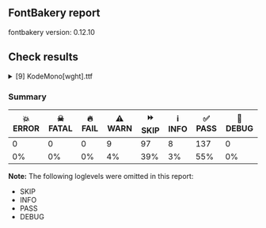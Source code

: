 ## FontBakery report

fontbakery version: 0.12.10





## Check results



<details><summary>[9] KodeMono[wght].ttf</summary>
<div>
<details>
    <summary>⚠️ <b>WARN</b> Checking correctness of monospaced metadata. <a href="https://fontbakery.readthedocs.io/en/stable/fontbakery/checks/opentype.name.html#"></a></summary>
    <div>







* ⚠️ **WARN** <p>The OpenType spec recommends at <a href="https://learn.microsoft.com/en-us/typography/opentype/spec/recom#hhea-table">https://learn.microsoft.com/en-us/typography/opentype/spec/recom#hhea-table</a> that hhea.numberOfHMetrics be set to 3 but this font has 467 instead.
Please read <a href="https://github.com/fonttools/fonttools/issues/3014">https://github.com/fonttools/fonttools/issues/3014</a> to decide whether this makes sense for your font.</p>
 [code: bad-numberOfHMetrics]



</div>
</details>

<details>
    <summary>⚠️ <b>WARN</b> Check font contains no unreachable glyphs <a href="https://fontbakery.readthedocs.io/en/stable/fontbakery/checks/universal.glyphset.html#"></a></summary>
    <div>







* ⚠️ **WARN** <p>The following glyphs could not be reached by codepoint or substitution rules:</p>
<pre><code>- at.001

- nobreakspace
</code></pre>
 [code: unreachable-glyphs]



</div>
</details>

<details>
    <summary>⚠️ <b>WARN</b> Validate size, and resolution of article images, and ensure article page has minimum length and includes visual assets. <a href="https://fontbakery.readthedocs.io/en/stable/fontbakery/checks/googlefonts.article.html#"></a></summary>
    <div>







* ⚠️ **WARN** <p>Family metadata at fonts/variable does not have an article.</p>
 [code: lacks-article]



</div>
</details>

<details>
    <summary>⚠️ <b>WARN</b> Check for codepoints not covered by METADATA subsets. <a href="https://fontbakery.readthedocs.io/en/stable/fontbakery/checks/googlefonts.subsets.html#"></a></summary>
    <div>







* ⚠️ **WARN** <p>The following codepoints supported by the font are not covered by
any subsets defined in the font's metadata file, and will never
be served. You can solve this by either manually adding additional
subset declarations to METADATA.pb, or by editing the glyphset
definitions.</p>
<ul>
<li>U+02D8 BREVE: try adding one of: canadian-aboriginal, yi</li>
<li>U+02D9 DOT ABOVE: try adding one of: canadian-aboriginal, yi</li>
<li>U+02DB OGONEK: try adding one of: canadian-aboriginal, yi</li>
<li>U+0302 COMBINING CIRCUMFLEX ACCENT: try adding one of: coptic, math, cherokee, tifinagh</li>
<li>U+0305 COMBINING OVERLINE: try adding one of: glagolitic, gothic, elbasan, coptic, math</li>
<li>U+0306 COMBINING BREVE: try adding one of: old-permic, tifinagh</li>
<li>U+0307 COMBINING DOT ABOVE: try adding one of: tifinagh, duployan, canadian-aboriginal, old-permic, todhri, malayalam, syriac, coptic, tai-le, hebrew, math</li>
<li>U+030A COMBINING RING ABOVE: try adding one of: duployan, syriac</li>
<li>U+030B COMBINING DOUBLE ACUTE ACCENT: try adding one of: osage, cherokee</li>
<li>U+030C COMBINING CARON: try adding one of: cherokee, tai-le</li>
<li>U+030D COMBINING VERTICAL LINE ABOVE: try adding sunuwar</li>
<li>U+030E COMBINING DOUBLE VERTICAL LINE ABOVE: try adding ethiopic</li>
<li>U+0310 COMBINING CANDRABINDU: try adding one of: math, sunuwar</li>
<li>U+0312 COMBINING TURNED COMMA ABOVE: try adding math</li>
<li>U+0313 COMBINING COMMA ABOVE: try adding one of: todhri, old-permic</li>
<li>U+0314 COMBINING REVERSED COMMA ABOVE: not included in any glyphset definition</li>
<li>U+0316 COMBINING GRAVE ACCENT BELOW: not included in any glyphset definition</li>
<li>U+0317 COMBINING ACUTE ACCENT BELOW: not included in any glyphset definition</li>
<li>U+0324 COMBINING DIAERESIS BELOW: try adding one of: duployan, syriac, cherokee</li>
<li>U+0325 COMBINING RING BELOW: try adding syriac</li>
<li>U+0326 COMBINING COMMA BELOW: try adding math</li>
<li>U+0327 COMBINING CEDILLA: try adding math</li>
<li>U+0328 COMBINING OGONEK: not included in any glyphset definition</li>
<li>U+032D COMBINING CIRCUMFLEX ACCENT BELOW: try adding one of: syriac, sunuwar</li>
<li>U+032E COMBINING BREVE BELOW: try adding syriac</li>
<li>U+0331 COMBINING MACRON BELOW: try adding one of: cherokee, sunuwar, tifinagh, gothic, thai, syriac, caucasian-albanian</li>
<li>U+0335 COMBINING SHORT STROKE OVERLAY: not included in any glyphset definition</li>
<li>U+0336 COMBINING LONG STROKE OVERLAY: not included in any glyphset definition</li>
<li>U+0337 COMBINING SHORT SOLIDUS OVERLAY: not included in any glyphset definition</li>
<li>U+0338 COMBINING LONG SOLIDUS OVERLAY: try adding math</li>
<li>U+0394 GREEK CAPITAL LETTER DELTA: try adding one of: math, elbasan, greek</li>
<li>U+03BC GREEK SMALL LETTER MU: try adding one of: math, greek</li>
<li>U+03C0 GREEK SMALL LETTER PI: try adding one of: math, greek, yi</li>
<li>U+2017 DOUBLE LOW LINE: try adding math</li>
<li>U+2021 DOUBLE DAGGER: try adding adlam</li>
<li>U+2030 PER MILLE SIGN: try adding adlam</li>
<li>U+203E OVERLINE: not included in any glyphset definition</li>
<li>U+2070 SUPERSCRIPT ZERO: try adding math</li>
<li>U+2074 SUPERSCRIPT FOUR: try adding math</li>
<li>U+2075 SUPERSCRIPT FIVE: try adding math</li>
<li>U+2076 SUPERSCRIPT SIX: try adding math</li>
<li>U+2077 SUPERSCRIPT SEVEN: try adding math</li>
<li>U+2078 SUPERSCRIPT EIGHT: try adding math</li>
<li>U+2079 SUPERSCRIPT NINE: try adding math</li>
<li>U+2080 SUBSCRIPT ZERO: try adding math</li>
<li>U+2081 SUBSCRIPT ONE: try adding math</li>
<li>U+2082 SUBSCRIPT TWO: try adding math</li>
<li>U+2083 SUBSCRIPT THREE: try adding math</li>
<li>U+2084 SUBSCRIPT FOUR: try adding math</li>
<li>U+2085 SUBSCRIPT FIVE: try adding math</li>
<li>U+2086 SUBSCRIPT SIX: try adding math</li>
<li>U+2087 SUBSCRIPT SEVEN: try adding math</li>
<li>U+2088 SUBSCRIPT EIGHT: try adding math</li>
<li>U+2089 SUBSCRIPT NINE: try adding math</li>
<li>U+2153 VULGAR FRACTION ONE THIRD: try adding symbols</li>
<li>U+2154 VULGAR FRACTION TWO THIRDS: try adding symbols</li>
<li>U+215B VULGAR FRACTION ONE EIGHTH: try adding symbols</li>
<li>U+215C VULGAR FRACTION THREE EIGHTHS: try adding symbols</li>
<li>U+215D VULGAR FRACTION FIVE EIGHTHS: try adding symbols</li>
<li>U+215E VULGAR FRACTION SEVEN EIGHTHS: try adding symbols</li>
<li>U+215F FRACTION NUMERATOR ONE: try adding symbols</li>
<li>U+2190 LEFTWARDS ARROW: try adding one of: math, symbols</li>
<li>U+2192 RIGHTWARDS ARROW: try adding one of: math, symbols</li>
<li>U+2194 LEFT RIGHT ARROW: try adding one of: math, symbols</li>
<li>U+2195 UP DOWN ARROW: try adding one of: math, symbols</li>
<li>U+2196 NORTH WEST ARROW: try adding one of: math, symbols</li>
<li>U+2197 NORTH EAST ARROW: try adding one of: math, symbols</li>
<li>U+2198 SOUTH EAST ARROW: try adding one of: math, symbols</li>
<li>U+2199 SOUTH WEST ARROW: try adding one of: math, symbols</li>
<li>U+2200 FOR ALL: try adding math</li>
<li>U+2202 PARTIAL DIFFERENTIAL: try adding math</li>
<li>U+220F N-ARY PRODUCT: try adding math</li>
<li>U+2211 N-ARY SUMMATION: try adding math</li>
<li>U+221A SQUARE ROOT: try adding math</li>
<li>U+221E INFINITY: try adding math</li>
<li>U+222B INTEGRAL: try adding math</li>
<li>U+2248 ALMOST EQUAL TO: try adding math</li>
<li>U+2260 NOT EQUAL TO: try adding math</li>
<li>U+2264 LESS-THAN OR EQUAL TO: try adding math</li>
<li>U+2265 GREATER-THAN OR EQUAL TO: try adding math</li>
<li>U+24C0 CIRCLED LATIN CAPITAL LETTER K: try adding symbols</li>
<li>U+2500 BOX DRAWINGS LIGHT HORIZONTAL: try adding symbols2</li>
<li>U+2502 BOX DRAWINGS LIGHT VERTICAL: try adding symbols2</li>
<li>U+250C BOX DRAWINGS LIGHT DOWN AND RIGHT: try adding symbols2</li>
<li>U+2510 BOX DRAWINGS LIGHT DOWN AND LEFT: try adding symbols2</li>
<li>U+2514 BOX DRAWINGS LIGHT UP AND RIGHT: try adding symbols2</li>
<li>U+2518 BOX DRAWINGS LIGHT UP AND LEFT: try adding symbols2</li>
<li>U+251C BOX DRAWINGS LIGHT VERTICAL AND RIGHT: try adding symbols2</li>
<li>U+2524 BOX DRAWINGS LIGHT VERTICAL AND LEFT: try adding symbols2</li>
<li>U+252C BOX DRAWINGS LIGHT DOWN AND HORIZONTAL: try adding symbols2</li>
<li>U+2534 BOX DRAWINGS LIGHT UP AND HORIZONTAL: try adding symbols2</li>
<li>U+253C BOX DRAWINGS LIGHT VERTICAL AND HORIZONTAL: try adding symbols2</li>
<li>U+25CA LOZENGE: try adding one of: math, symbols</li>
<li>U+25CC DOTTED CIRCLE: try adding one of: old-permic, brahmi, new-tai-lue, grantha, mende-kikakui, buginese, music, kannada, hebrew, javanese, hanunoo, gurmukhi, tamil, soyombo, newa, chakma, mandaic, kharoshthi, tifinagh, tai-tham, mongolian, balinese, warang-citi, tibetan, masaram-gondi, hanifi-rohingya, bhaiksuki, lao, mahajani, osage, modi, caucasian-albanian, math, phags-pa, nko, symbols, tai-viet, marchen, wancho, rejang, sogdian, elbasan, lepcha, tagalog, thai, syriac, psalter-pahlavi, sharada, kayah-li, duployan, bassa-vah, oriya, dogra, devanagari, syloti-nagri, kaithi, coptic, tai-le, miao, batak, armenian, siddham, telugu, zanabazar-square, canadian-aboriginal, meetei-mayek, thaana, saurashtra, sundanese, limbu, cham, gunjala-gondi, sinhala, khudawadi, manichaean, yi, khojki, tagbanwa, bengali, adlam, ahom, myanmar, takri, gujarati, malayalam, pahawh-hmong, buhid, tirhuta, khmer</li>
<li>U+EE00 : not included in any glyphset definition</li>
<li>U+EE01 : not included in any glyphset definition</li>
<li>U+EE02 : not included in any glyphset definition</li>
<li>U+EE03 : not included in any glyphset definition</li>
<li>U+EE04 : not included in any glyphset definition</li>
<li>U+EE05 : not included in any glyphset definition</li>
<li>U+FFFFF : not included in any glyphset definition</li>
</ul>
<p>Or you can add the above codepoints to one of the subsets supported by the font: <code>latin</code>, <code>latin-ext</code></p>
 [code: unreachable-subsetting]



</div>
</details>

<details>
    <summary>⚠️ <b>WARN</b> Are there any misaligned on-curve points? <a href="https://fontbakery.readthedocs.io/en/stable/fontbakery/checks/outline.html#"></a></summary>
    <div>







* ⚠️ **WARN** <p>The following glyphs have on-curve points which have potentially incorrect y coordinates:</p>
<pre><code>* Aogonek (U+0104): X=520.0,Y=1.0 (should be at baseline 0?)

* seveneighths (U+215E): X=300.0,Y=701.0 (should be at cap-height 700?)

* hyphen_greater.liga: X=52.0,Y=-2.0 (should be at baseline 0?)

* ampersand_ampersand.liga: X=-309.0,Y=701.0 (should be at cap-height 700?)

* ampersand_ampersand.liga: X=301.0,Y=701.0 (should be at cap-height 700?)

* ampersand_ampersand.liga: X=82.0,Y=701.0 (should be at cap-height 700?)

* ampersand_ampersand.liga: X=-89.0,Y=701.0 (should be at cap-height 700?)

* equal_greater.liga: X=82.0,Y=-1.0 (should be at baseline 0?)

* equal_greater_equal.liga: X=-369.0,Y=-1.0 (should be at baseline 0?)

* equal_less_equal.liga: X=-231.0,Y=-1.0 (should be at baseline 0?)

* less_hyphen.liga: X=-52.0,Y=-2.0 (should be at baseline 0?)

* less_equal.liga: X=-82.0,Y=-1.0 (should be at baseline 0?)

* uni25CC (U+25CC): X=532.0,Y=701.0 (should be at cap-height 700?)

* uni25CC (U+25CC): X=68.0,Y=1.0 (should be at baseline 0?)
</code></pre>
 [code: found-misalignments]



</div>
</details>

<details>
    <summary>⚠️ <b>WARN</b> Check the direction of the outermost contour in each glyph <a href="https://fontbakery.readthedocs.io/en/stable/fontbakery/checks/outline.html#"></a></summary>
    <div>







* ⚠️ **WARN** <p>The following glyphs have a counter-clockwise outer contour:</p>
<pre><code>* .notdef has a counter-clockwise outer contour

* .notdef has a counter-clockwise outer contour

* .notdef has a counter-clockwise outer contour

* .notdef has a counter-clockwise outer contour

* .notdef has a counter-clockwise outer contour

* .notdef has a counter-clockwise outer contour

* .notdef has a counter-clockwise outer contour

* .notdef has a counter-clockwise outer contour

* A (U+0041) has a counter-clockwise outer contour

* AE (U+00C6) has a counter-clockwise outer contour

* Aacute (U+00C1) has a counter-clockwise outer contour

* Aacute (U+00C1) has a counter-clockwise outer contour

* Abreve (U+0102) has a counter-clockwise outer contour

* Acircumflex (U+00C2) has a counter-clockwise outer contour

* Acircumflex (U+00C2) has a counter-clockwise outer contour

* Adieresis (U+00C4) has a counter-clockwise outer contour

* Agrave (U+00C0) has a counter-clockwise outer contour

* Agrave (U+00C0) has a counter-clockwise outer contour

* Amacron (U+0100) has a counter-clockwise outer contour

* Aogonek (U+0104) has a counter-clockwise outer contour

* Aogonek (U+0104) has a counter-clockwise outer contour

* Aring (U+00C5) has a counter-clockwise outer contour

* Aring (U+00C5) has a counter-clockwise outer contour

* Atilde (U+00C3) has a counter-clockwise outer contour

* Atilde (U+00C3) has a counter-clockwise outer contour

* B (U+0042) has a counter-clockwise outer contour

* Cacute (U+0106) has a counter-clockwise outer contour

* Ccaron (U+010C) has a counter-clockwise outer contour

* Dcaron (U+010E) has a counter-clockwise outer contour

* E (U+0045) has a counter-clockwise outer contour

* Eacute (U+00C9) has a counter-clockwise outer contour

* Eacute (U+00C9) has a counter-clockwise outer contour

* Ecaron (U+011A) has a counter-clockwise outer contour

* Ecaron (U+011A) has a counter-clockwise outer contour

* Ecircumflex (U+00CA) has a counter-clockwise outer contour

* Ecircumflex (U+00CA) has a counter-clockwise outer contour

* Edieresis (U+00CB) has a counter-clockwise outer contour

* Edotaccent (U+0116) has a counter-clockwise outer contour

* Egrave (U+00C8) has a counter-clockwise outer contour

* Egrave (U+00C8) has a counter-clockwise outer contour

* Emacron (U+0112) has a counter-clockwise outer contour

* Eogonek (U+0118) has a counter-clockwise outer contour

* Eogonek (U+0118) has a counter-clockwise outer contour

* Euro (U+20AC) has a counter-clockwise outer contour

* F (U+0046) has a counter-clockwise outer contour

* G (U+0047) has a counter-clockwise outer contour

* Gbreve (U+011E) has a counter-clockwise outer contour

* Gdotaccent (U+0120) has a counter-clockwise outer contour

* I (U+0049) has a counter-clockwise outer contour

* IJ (U+0132) has a counter-clockwise outer contour

* Iacute (U+00CD) has a counter-clockwise outer contour

* Iacute (U+00CD) has a counter-clockwise outer contour

* Icircumflex (U+00CE) has a counter-clockwise outer contour

* Icircumflex (U+00CE) has a counter-clockwise outer contour

* Idieresis (U+00CF) has a counter-clockwise outer contour

* Idotaccent (U+0130) has a counter-clockwise outer contour

* Igrave (U+00CC) has a counter-clockwise outer contour

* Igrave (U+00CC) has a counter-clockwise outer contour

* Imacron (U+012A) has a counter-clockwise outer contour

* Iogonek (U+012E) has a counter-clockwise outer contour

* Iogonek (U+012E) has a counter-clockwise outer contour

* J (U+004A) has a counter-clockwise outer contour

* K (U+004B) has a counter-clockwise outer contour

* L (U+004C) has a counter-clockwise outer contour

* Lacute (U+0139) has a counter-clockwise outer contour

* Lacute (U+0139) has a counter-clockwise outer contour

* Lcaron (U+013D) has a counter-clockwise outer contour

* Lslash (U+0141) has a counter-clockwise outer contour

* Lslash (U+0141) has a counter-clockwise outer contour

* M (U+004D) has a counter-clockwise outer contour

* N (U+004E) has a counter-clockwise outer contour

* Nacute (U+0143) has a counter-clockwise outer contour

* Nacute (U+0143) has a counter-clockwise outer contour

* Ncaron (U+0147) has a counter-clockwise outer contour

* Ncaron (U+0147) has a counter-clockwise outer contour

* Ntilde (U+00D1) has a counter-clockwise outer contour

* Ntilde (U+00D1) has a counter-clockwise outer contour

* OE (U+0152) has a counter-clockwise outer contour

* Oacute (U+00D3) has a counter-clockwise outer contour

* Ocircumflex (U+00D4) has a counter-clockwise outer contour

* Ograve (U+00D2) has a counter-clockwise outer contour

* Ohungarumlaut (U+0150) has a counter-clockwise outer contour

* Ohungarumlaut (U+0150) has a counter-clockwise outer contour

* Otilde (U+00D5) has a counter-clockwise outer contour

* P (U+0050) has a counter-clockwise outer contour

* Q (U+0051) has a counter-clockwise outer contour

* R (U+0052) has a counter-clockwise outer contour

* Racute (U+0154) has a counter-clockwise outer contour

* Racute (U+0154) has a counter-clockwise outer contour

* Rcaron (U+0158) has a counter-clockwise outer contour

* Rcaron (U+0158) has a counter-clockwise outer contour

* Sacute (U+015A) has a counter-clockwise outer contour

* Scaron (U+0160) has a counter-clockwise outer contour

* Tcaron (U+0164) has a counter-clockwise outer contour

* Thorn (U+00DE) has a counter-clockwise outer contour

* U (U+0055) has a counter-clockwise outer contour

* Uacute (U+00DA) has a counter-clockwise outer contour

* Uacute (U+00DA) has a counter-clockwise outer contour

* Ucircumflex (U+00DB) has a counter-clockwise outer contour

* Ucircumflex (U+00DB) has a counter-clockwise outer contour

* Udieresis (U+00DC) has a counter-clockwise outer contour

* Ugrave (U+00D9) has a counter-clockwise outer contour

* Ugrave (U+00D9) has a counter-clockwise outer contour

* Uhungarumlaut (U+0170) has a counter-clockwise outer contour

* Uhungarumlaut (U+0170) has a counter-clockwise outer contour

* Uhungarumlaut (U+0170) has a counter-clockwise outer contour

* Umacron (U+016A) has a counter-clockwise outer contour

* Uogonek (U+0172) has a counter-clockwise outer contour

* Uogonek (U+0172) has a counter-clockwise outer contour

* Uring (U+016E) has a counter-clockwise outer contour

* Uring (U+016E) has a counter-clockwise outer contour

* V (U+0056) has a counter-clockwise outer contour

* W (U+0057) has a counter-clockwise outer contour

* Wacute (U+1E82) has a counter-clockwise outer contour

* Wacute (U+1E82) has a counter-clockwise outer contour

* Wcircumflex (U+0174) has a counter-clockwise outer contour

* Wcircumflex (U+0174) has a counter-clockwise outer contour

* Wdieresis (U+1E84) has a counter-clockwise outer contour

* Wgrave (U+1E80) has a counter-clockwise outer contour

* Wgrave (U+1E80) has a counter-clockwise outer contour

* X (U+0058) has a counter-clockwise outer contour

* Yacute (U+00DD) has a counter-clockwise outer contour

* Ycircumflex (U+0176) has a counter-clockwise outer contour

* Ygrave (U+1EF2) has a counter-clockwise outer contour

* Z (U+005A) has a counter-clockwise outer contour

* Zacute (U+0179) has a counter-clockwise outer contour

* Zacute (U+0179) has a counter-clockwise outer contour

* Zcaron (U+017D) has a counter-clockwise outer contour

* Zcaron (U+017D) has a counter-clockwise outer contour

* Zdotaccent (U+017B) has a counter-clockwise outer contour

* a (U+0061) has a counter-clockwise outer contour

* aacute (U+00E1) has a counter-clockwise outer contour

* aacute (U+00E1) has a counter-clockwise outer contour

* abreve (U+0103) has a counter-clockwise outer contour

* acircumflex (U+00E2) has a counter-clockwise outer contour

* acircumflex (U+00E2) has a counter-clockwise outer contour

* acute (U+00B4) has a counter-clockwise outer contour

* acutecomb (U+0301) has a counter-clockwise outer contour

* adieresis (U+00E4) has a counter-clockwise outer contour

* ae (U+00E6) has a counter-clockwise outer contour

* agrave (U+00E0) has a counter-clockwise outer contour

* agrave (U+00E0) has a counter-clockwise outer contour

* amacron (U+0101) has a counter-clockwise outer contour

* ampersand (U+0026) has a counter-clockwise outer contour

* ampersand_ampersand.liga has a counter-clockwise outer contour

* aogonek (U+0105) has a counter-clockwise outer contour

* aogonek (U+0105) has a counter-clockwise outer contour

* aring (U+00E5) has a counter-clockwise outer contour

* aring (U+00E5) has a counter-clockwise outer contour

* asciicircum (U+005E) has a counter-clockwise outer contour

* asciitilde (U+007E) has a counter-clockwise outer contour

* asterisk (U+002A) has a counter-clockwise outer contour

* asterisk_asterisk.liga has a counter-clockwise outer contour

* asterisk_asterisk.liga has a counter-clockwise outer contour

* asterisk_slash.liga has a counter-clockwise outer contour

* at (U+0040) has a counter-clockwise outer contour

* at.001 has a counter-clockwise outer contour

* atilde (U+00E3) has a counter-clockwise outer contour

* atilde (U+00E3) has a counter-clockwise outer contour

* b (U+0062) has a counter-clockwise outer contour

* braceleft (U+007B) has a counter-clockwise outer contour

* braceright (U+007D) has a counter-clockwise outer contour

* bracketleft (U+005B) has a counter-clockwise outer contour

* bracketright (U+005D) has a counter-clockwise outer contour

* brokenbar (U+00A6) has a counter-clockwise outer contour

* brokenbar (U+00A6) has a counter-clockwise outer contour

* bullet (U+2022) has a counter-clockwise outer contour

* cacute (U+0107) has a counter-clockwise outer contour

* caron (U+02C7) has a counter-clockwise outer contour

* ccaron (U+010D) has a counter-clockwise outer contour

* cent (U+00A2) has a counter-clockwise outer contour

* circumflex (U+02C6) has a counter-clockwise outer contour

* comma (U+002C) has a counter-clockwise outer contour

* copyright (U+00A9) has a counter-clockwise outer contour

* currency (U+00A4) has a counter-clockwise outer contour

* degree (U+00B0) has a counter-clockwise outer contour

* divide (U+00F7) has a counter-clockwise outer contour

* divide (U+00F7) has a counter-clockwise outer contour

* divide (U+00F7) has a counter-clockwise outer contour

* dollar (U+0024) has a counter-clockwise outer contour

* dollar_greater.liga has a counter-clockwise outer contour

* dotlessi (U+0131) has a counter-clockwise outer contour

* e (U+0065) has a counter-clockwise outer contour

* eacute (U+00E9) has a counter-clockwise outer contour

* eacute (U+00E9) has a counter-clockwise outer contour

* ecaron (U+011B) has a counter-clockwise outer contour

* ecaron (U+011B) has a counter-clockwise outer contour

* ecircumflex (U+00EA) has a counter-clockwise outer contour

* ecircumflex (U+00EA) has a counter-clockwise outer contour

* edieresis (U+00EB) has a counter-clockwise outer contour

* edotaccent (U+0117) has a counter-clockwise outer contour

* egrave (U+00E8) has a counter-clockwise outer contour

* egrave (U+00E8) has a counter-clockwise outer contour

* eight (U+0038) has a counter-clockwise outer contour

* eight.dnom has a counter-clockwise outer contour

* eight.numr has a counter-clockwise outer contour

* emacron (U+0113) has a counter-clockwise outer contour

* eogonek (U+0119) has a counter-clockwise outer contour

* eogonek (U+0119) has a counter-clockwise outer contour

* eth (U+00F0) has a counter-clockwise outer contour

* exclam (U+0021) has a counter-clockwise outer contour

* exclam (U+0021) has a counter-clockwise outer contour

* exclamdown (U+00A1) has a counter-clockwise outer contour

* exclamdown (U+00A1) has a counter-clockwise outer contour

* f (U+0066) has a counter-clockwise outer contour

* five (U+0035) has a counter-clockwise outer contour

* five.dnom has a counter-clockwise outer contour

* five.numr has a counter-clockwise outer contour

* fiveeighths (U+215D) has a counter-clockwise outer contour

* fiveeighths (U+215D) has a counter-clockwise outer contour

* fiveeighths (U+215D) has a counter-clockwise outer contour

* four (U+0034) has a counter-clockwise outer contour

* four.dnom has a counter-clockwise outer contour

* four.numr has a counter-clockwise outer contour

* fraction (U+2044) has a counter-clockwise outer contour

* g (U+0067) has a counter-clockwise outer contour

* gbreve (U+011F) has a counter-clockwise outer contour

* gdotaccent (U+0121) has a counter-clockwise outer contour

* germandbls (U+00DF) has a counter-clockwise outer contour

* grave (U+0060) has a counter-clockwise outer contour

* gravecomb (U+0300) has a counter-clockwise outer contour

* greaterequal (U+2265) has a counter-clockwise outer contour

* greaterequal (U+2265) has a counter-clockwise outer contour

* guillemotleft (U+00AB) has a counter-clockwise outer contour

* guillemotleft (U+00AB) has a counter-clockwise outer contour

* guillemotright (U+00BB) has a counter-clockwise outer contour

* guillemotright (U+00BB) has a counter-clockwise outer contour

* guilsinglleft (U+2039) has a counter-clockwise outer contour

* guilsinglright (U+203A) has a counter-clockwise outer contour

* hungarumlaut (U+02DD) has a counter-clockwise outer contour

* hungarumlaut (U+02DD) has a counter-clockwise outer contour

* i (U+0069) has a counter-clockwise outer contour

* i.loclTRK has a counter-clockwise outer contour

* iacute (U+00ED) has a counter-clockwise outer contour

* iacute (U+00ED) has a counter-clockwise outer contour

* icircumflex (U+00EE) has a counter-clockwise outer contour

* icircumflex (U+00EE) has a counter-clockwise outer contour

* idieresis (U+00EF) has a counter-clockwise outer contour

* idotlessogonek has a counter-clockwise outer contour

* idotlessogonek has a counter-clockwise outer contour

* igrave (U+00EC) has a counter-clockwise outer contour

* igrave (U+00EC) has a counter-clockwise outer contour

* ij (U+0133) has a counter-clockwise outer contour

* ij (U+0133) has a counter-clockwise outer contour

* ij (U+0133) has a counter-clockwise outer contour

* imacron (U+012B) has a counter-clockwise outer contour

* infinity (U+221E) has a counter-clockwise outer contour

* iogonek (U+012F) has a counter-clockwise outer contour

* iogonek (U+012F) has a counter-clockwise outer contour

* k (U+006B) has a counter-clockwise outer contour

* l (U+006C) has a counter-clockwise outer contour

* lacute (U+013A) has a counter-clockwise outer contour

* lacute (U+013A) has a counter-clockwise outer contour

* lcaron (U+013E) has a counter-clockwise outer contour

* less_asterisk_greater.liga has a counter-clockwise outer contour

* less_dollar.liga has a counter-clockwise outer contour

* less_dollar_greater.liga has a counter-clockwise outer contour

* lessequal (U+2264) has a counter-clockwise outer contour

* lessequal (U+2264) has a counter-clockwise outer contour

* logicalnot (U+00AC) has a counter-clockwise outer contour

* lozenge (U+25CA) has a counter-clockwise outer contour

* lslash (U+0142) has a counter-clockwise outer contour

* lslash (U+0142) has a counter-clockwise outer contour

* m (U+006D) has a counter-clockwise outer contour

* minus (U+2212) has a counter-clockwise outer contour

* multiply (U+00D7) has a counter-clockwise outer contour

* n (U+006E) has a counter-clockwise outer contour

* nacute (U+0144) has a counter-clockwise outer contour

* nacute (U+0144) has a counter-clockwise outer contour

* ncaron (U+0148) has a counter-clockwise outer contour

* ncaron (U+0148) has a counter-clockwise outer contour

* nine (U+0039) has a counter-clockwise outer contour

* nine.dnom has a counter-clockwise outer contour

* nine.numr has a counter-clockwise outer contour

* ntilde (U+00F1) has a counter-clockwise outer contour

* ntilde (U+00F1) has a counter-clockwise outer contour

* numbersign (U+0023) has a counter-clockwise outer contour

* o (U+006F) has a counter-clockwise outer contour

* oacute (U+00F3) has a counter-clockwise outer contour

* oacute (U+00F3) has a counter-clockwise outer contour

* ocircumflex (U+00F4) has a counter-clockwise outer contour

* ocircumflex (U+00F4) has a counter-clockwise outer contour

* odieresis (U+00F6) has a counter-clockwise outer contour

* oe (U+0153) has a counter-clockwise outer contour

* ogonek (U+02DB) has a counter-clockwise outer contour

* ograve (U+00F2) has a counter-clockwise outer contour

* ograve (U+00F2) has a counter-clockwise outer contour

* ohungarumlaut (U+0151) has a counter-clockwise outer contour

* ohungarumlaut (U+0151) has a counter-clockwise outer contour

* ohungarumlaut (U+0151) has a counter-clockwise outer contour

* one (U+0031) has a counter-clockwise outer contour

* one.dnom has a counter-clockwise outer contour

* one.numr has a counter-clockwise outer contour

* oneeighth (U+215B) has a counter-clockwise outer contour

* oneeighth (U+215B) has a counter-clockwise outer contour

* oneeighth (U+215B) has a counter-clockwise outer contour

* onehalf (U+00BD) has a counter-clockwise outer contour

* onehalf (U+00BD) has a counter-clockwise outer contour

* onehalf (U+00BD) has a counter-clockwise outer contour

* onequarter (U+00BC) has a counter-clockwise outer contour

* onequarter (U+00BC) has a counter-clockwise outer contour

* onequarter (U+00BC) has a counter-clockwise outer contour

* ordfeminine (U+00AA) has a counter-clockwise outer contour

* ordmasculine (U+00BA) has a counter-clockwise outer contour

* oslash (U+00F8) has a counter-clockwise outer contour

* oslash (U+00F8) has a counter-clockwise outer contour

* otilde (U+00F5) has a counter-clockwise outer contour

* otilde (U+00F5) has a counter-clockwise outer contour

* p (U+0070) has a counter-clockwise outer contour

* paragraph (U+00B6) has a counter-clockwise outer contour

* parenleft (U+0028) has a counter-clockwise outer contour

* parenright (U+0029) has a counter-clockwise outer contour

* partialdiff (U+2202) has a counter-clockwise outer contour

* percent (U+0025) has a counter-clockwise outer contour

* perthousand (U+2030) has a counter-clockwise outer contour

* perthousand (U+2030) has a counter-clockwise outer contour

* perthousand (U+2030) has a counter-clockwise outer contour

* perthousand (U+2030) has a counter-clockwise outer contour

* pi (U+03C0) has a counter-clockwise outer contour

* plus (U+002B) has a counter-clockwise outer contour

* plus_plus.liga has a counter-clockwise outer contour

* plus_plus.liga has a counter-clockwise outer contour

* plus_plus_plus.liga has a counter-clockwise outer contour

* plus_plus_plus.liga has a counter-clockwise outer contour

* plus_plus_plus.liga has a counter-clockwise outer contour

* plusminus (U+00B1) has a counter-clockwise outer contour

* plusminus (U+00B1) has a counter-clockwise outer contour

* product (U+220F) has a counter-clockwise outer contour

* q (U+0071) has a counter-clockwise outer contour

* question (U+003F) has a counter-clockwise outer contour

* question (U+003F) has a counter-clockwise outer contour

* question_period.liga has a counter-clockwise outer contour

* question_period.liga has a counter-clockwise outer contour

* questiondown (U+00BF) has a counter-clockwise outer contour

* questiondown (U+00BF) has a counter-clockwise outer contour

* quotedbl (U+0022) has a counter-clockwise outer contour

* quotedbl (U+0022) has a counter-clockwise outer contour

* quotedblbase (U+201E) has a counter-clockwise outer contour

* quotedblbase (U+201E) has a counter-clockwise outer contour

* quotedblleft (U+201C) has a counter-clockwise outer contour

* quotedblleft (U+201C) has a counter-clockwise outer contour

* quotedblright (U+201D) has a counter-clockwise outer contour

* quotedblright (U+201D) has a counter-clockwise outer contour

* quoteleft (U+2018) has a counter-clockwise outer contour

* quoteright (U+2019) has a counter-clockwise outer contour

* quotesinglbase (U+201A) has a counter-clockwise outer contour

* quotesingle (U+0027) has a counter-clockwise outer contour

* r (U+0072) has a counter-clockwise outer contour

* racute (U+0155) has a counter-clockwise outer contour

* racute (U+0155) has a counter-clockwise outer contour

* rcaron (U+0159) has a counter-clockwise outer contour

* rcaron (U+0159) has a counter-clockwise outer contour

* registered (U+00AE) has a counter-clockwise outer contour

* ring (U+02DA) has a counter-clockwise outer contour

* sacute (U+015B) has a counter-clockwise outer contour

* scaron (U+0161) has a counter-clockwise outer contour

* section (U+00A7) has a counter-clockwise outer contour

* semicolon (U+003B) has a counter-clockwise outer contour

* seven (U+0037) has a counter-clockwise outer contour

* seven.dnom has a counter-clockwise outer contour

* seven.numr has a counter-clockwise outer contour

* seveneighths (U+215E) has a counter-clockwise outer contour

* seveneighths (U+215E) has a counter-clockwise outer contour

* seveneighths (U+215E) has a counter-clockwise outer contour

* six (U+0036) has a counter-clockwise outer contour

* six.dnom has a counter-clockwise outer contour

* six.numr has a counter-clockwise outer contour

* slash_asterisk.liga has a counter-clockwise outer contour

* sterling (U+00A3) has a counter-clockwise outer contour

* summation (U+2211) has a counter-clockwise outer contour

* thorn (U+00FE) has a counter-clockwise outer contour

* three (U+0033) has a counter-clockwise outer contour

* three.dnom has a counter-clockwise outer contour

* three.numr has a counter-clockwise outer contour

* threeeighths (U+215C) has a counter-clockwise outer contour

* threeeighths (U+215C) has a counter-clockwise outer contour

* threeeighths (U+215C) has a counter-clockwise outer contour

* threequarters (U+00BE) has a counter-clockwise outer contour

* threequarters (U+00BE) has a counter-clockwise outer contour

* threequarters (U+00BE) has a counter-clockwise outer contour

* tilde (U+02DC) has a counter-clockwise outer contour

* tildecomb (U+0303) has a counter-clockwise outer contour

* trademark (U+2122) has a counter-clockwise outer contour

* two (U+0032) has a counter-clockwise outer contour

* two.dnom has a counter-clockwise outer contour

* two.numr has a counter-clockwise outer contour

* u (U+0075) has a counter-clockwise outer contour

* uacute (U+00FA) has a counter-clockwise outer contour

* uacute (U+00FA) has a counter-clockwise outer contour

* ucircumflex (U+00FB) has a counter-clockwise outer contour

* ucircumflex (U+00FB) has a counter-clockwise outer contour

* udieresis (U+00FC) has a counter-clockwise outer contour

* ugrave (U+00F9) has a counter-clockwise outer contour

* ugrave (U+00F9) has a counter-clockwise outer contour

* uhungarumlaut (U+0171) has a counter-clockwise outer contour

* uhungarumlaut (U+0171) has a counter-clockwise outer contour

* uhungarumlaut (U+0171) has a counter-clockwise outer contour

* umacron (U+016B) has a counter-clockwise outer contour

* uni00B2 (U+00B2) has a counter-clockwise outer contour

* uni00B3 (U+00B3) has a counter-clockwise outer contour

* uni00B9 (U+00B9) has a counter-clockwise outer contour

* uni0122 (U+0122) has a counter-clockwise outer contour

* uni0122 (U+0122) has a counter-clockwise outer contour

* uni0123 (U+0123) has a counter-clockwise outer contour

* uni0123 (U+0123) has a counter-clockwise outer contour

* uni0136 (U+0136) has a counter-clockwise outer contour

* uni0136 (U+0136) has a counter-clockwise outer contour

* uni0137 (U+0137) has a counter-clockwise outer contour

* uni0137 (U+0137) has a counter-clockwise outer contour

* uni013B (U+013B) has a counter-clockwise outer contour

* uni013B (U+013B) has a counter-clockwise outer contour

* uni013C (U+013C) has a counter-clockwise outer contour

* uni013C (U+013C) has a counter-clockwise outer contour

* uni0145 (U+0145) has a counter-clockwise outer contour

* uni0145 (U+0145) has a counter-clockwise outer contour

* uni0146 (U+0146) has a counter-clockwise outer contour

* uni0146 (U+0146) has a counter-clockwise outer contour

* uni0218 (U+0218) has a counter-clockwise outer contour

* uni0219 (U+0219) has a counter-clockwise outer contour

* uni021A (U+021A) has a counter-clockwise outer contour

* uni021B (U+021B) has a counter-clockwise outer contour

* uni0302 (U+0302) has a counter-clockwise outer contour

* uni030A (U+030A) has a counter-clockwise outer contour

* uni030B (U+030B) has a counter-clockwise outer contour

* uni030B (U+030B) has a counter-clockwise outer contour

* uni030C (U+030C) has a counter-clockwise outer contour

* uni0312 (U+0312) has a counter-clockwise outer contour

* uni0313 (U+0313) has a counter-clockwise outer contour

* uni0314 (U+0314) has a counter-clockwise outer contour

* uni0316 (U+0316) has a counter-clockwise outer contour

* uni0317 (U+0317) has a counter-clockwise outer contour

* uni0325 (U+0325) has a counter-clockwise outer contour

* uni0326 (U+0326) has a counter-clockwise outer contour

* uni0328 (U+0328) has a counter-clockwise outer contour

* uni032D (U+032D) has a counter-clockwise outer contour

* uni0337 (U+0337) has a counter-clockwise outer contour

* uni0394 (U+0394) has a counter-clockwise outer contour

* uni1E9E (U+1E9E) has a counter-clockwise outer contour

* uni2070 (U+2070) has a counter-clockwise outer contour

* uni2074 (U+2074) has a counter-clockwise outer contour

* uni2075 (U+2075) has a counter-clockwise outer contour

* uni2076 (U+2076) has a counter-clockwise outer contour

* uni2077 (U+2077) has a counter-clockwise outer contour

* uni2078 (U+2078) has a counter-clockwise outer contour

* uni2079 (U+2079) has a counter-clockwise outer contour

* uni2080 (U+2080) has a counter-clockwise outer contour

* uni2081 (U+2081) has a counter-clockwise outer contour

* uni2082 (U+2082) has a counter-clockwise outer contour

* uni2083 (U+2083) has a counter-clockwise outer contour

* uni2084 (U+2084) has a counter-clockwise outer contour

* uni2085 (U+2085) has a counter-clockwise outer contour

* uni2086 (U+2086) has a counter-clockwise outer contour

* uni2087 (U+2087) has a counter-clockwise outer contour

* uni2088 (U+2088) has a counter-clockwise outer contour

* uni2089 (U+2089) has a counter-clockwise outer contour

* uni20BF (U+20BF) has a counter-clockwise outer contour

* uni20BF (U+20BF) has a counter-clockwise outer contour

* uni20BF (U+20BF) has a counter-clockwise outer contour

* uni20BF (U+20BF) has a counter-clockwise outer contour

* uni20BF (U+20BF) has a counter-clockwise outer contour

* uni2153 (U+2153) has a counter-clockwise outer contour

* uni2153 (U+2153) has a counter-clockwise outer contour

* uni2153 (U+2153) has a counter-clockwise outer contour

* uni2154 (U+2154) has a counter-clockwise outer contour

* uni2154 (U+2154) has a counter-clockwise outer contour

* uni2154 (U+2154) has a counter-clockwise outer contour

* uni215F (U+215F) has a counter-clockwise outer contour

* uni215F (U+215F) has a counter-clockwise outer contour

* uni25CC (U+25CC) has a counter-clockwise outer contour

* uni25CC (U+25CC) has a counter-clockwise outer contour

* uni25CC (U+25CC) has a counter-clockwise outer contour

* uni25CC (U+25CC) has a counter-clockwise outer contour

* uni25CC (U+25CC) has a counter-clockwise outer contour

* uni25CC (U+25CC) has a counter-clockwise outer contour

* uni25CC (U+25CC) has a counter-clockwise outer contour

* uni25CC (U+25CC) has a counter-clockwise outer contour

* uni25CC (U+25CC) has a counter-clockwise outer contour

* uni25CC (U+25CC) has a counter-clockwise outer contour

* uni25CC (U+25CC) has a counter-clockwise outer contour

* uni25CC (U+25CC) has a counter-clockwise outer contour

* uni25CC (U+25CC) has a counter-clockwise outer contour

* uni25CC (U+25CC) has a counter-clockwise outer contour

* uni25CC (U+25CC) has a counter-clockwise outer contour

* uni25CC (U+25CC) has a counter-clockwise outer contour

* uni25CC (U+25CC) has a counter-clockwise outer contour

* uni25CC (U+25CC) has a counter-clockwise outer contour

* uni25CC (U+25CC) has a counter-clockwise outer contour

* uni25CC (U+25CC) has a counter-clockwise outer contour

* uni25CC (U+25CC) has a counter-clockwise outer contour

* uni25CC (U+25CC) has a counter-clockwise outer contour

* uni25CC (U+25CC) has a counter-clockwise outer contour

* uni25CC (U+25CC) has a counter-clockwise outer contour

* uniEE00 (U+EE00) has a counter-clockwise outer contour

* uniEE01 (U+EE01) has a counter-clockwise outer contour

* uniEE01 (U+EE01) has a counter-clockwise outer contour

* uniEE02 (U+EE02) has a counter-clockwise outer contour

* uniEE03 (U+EE03) has a counter-clockwise outer contour

* uniEE04 (U+EE04) has a counter-clockwise outer contour

* uniEE04 (U+EE04) has a counter-clockwise outer contour

* uniEE04 (U+EE04) has a counter-clockwise outer contour

* uniEE05 (U+EE05) has a counter-clockwise outer contour

* universal (U+2200) has a counter-clockwise outer contour

* uogonek (U+0173) has a counter-clockwise outer contour

* uogonek (U+0173) has a counter-clockwise outer contour

* uring (U+016F) has a counter-clockwise outer contour

* uring (U+016F) has a counter-clockwise outer contour

* v (U+0076) has a counter-clockwise outer contour

* w (U+0077) has a counter-clockwise outer contour

* wacute (U+1E83) has a counter-clockwise outer contour

* wacute (U+1E83) has a counter-clockwise outer contour

* wcircumflex (U+0175) has a counter-clockwise outer contour

* wcircumflex (U+0175) has a counter-clockwise outer contour

* wdieresis (U+1E85) has a counter-clockwise outer contour

* wgrave (U+1E81) has a counter-clockwise outer contour

* wgrave (U+1E81) has a counter-clockwise outer contour

* www.liga has a counter-clockwise outer contour

* x (U+0078) has a counter-clockwise outer contour

* y (U+0079) has a counter-clockwise outer contour

* yacute (U+00FD) has a counter-clockwise outer contour

* yacute (U+00FD) has a counter-clockwise outer contour

* ycircumflex (U+0177) has a counter-clockwise outer contour

* ycircumflex (U+0177) has a counter-clockwise outer contour

* ydieresis (U+00FF) has a counter-clockwise outer contour

* ygrave (U+1EF3) has a counter-clockwise outer contour

* ygrave (U+1EF3) has a counter-clockwise outer contour

* z (U+007A) has a counter-clockwise outer contour

* zacute (U+017A) has a counter-clockwise outer contour

* zacute (U+017A) has a counter-clockwise outer contour

* zcaron (U+017E) has a counter-clockwise outer contour

* zcaron (U+017E) has a counter-clockwise outer contour

* zdotaccent (U+017C) has a counter-clockwise outer contour

* zero (U+0030) has a counter-clockwise outer contour

* zero.dnom has a counter-clockwise outer contour

* zero.numr has a counter-clockwise outer contour
</code></pre>
 [code: ccw-outer-contour]



</div>
</details>

<details>
    <summary>⚠️ <b>WARN</b> Ensure variable fonts include an avar table. <a href="https://fontbakery.readthedocs.io/en/stable/fontbakery/checks/googlefonts.varfont.html#"></a></summary>
    <div>







* ⚠️ **WARN** <p>This variable font does not have an avar table.</p>
 [code: missing-avar]



</div>
</details>

<details>
    <summary>⚠️ <b>WARN</b> Ensure fonts have ScriptLangTags declared on the 'meta' table. <a href="https://fontbakery.readthedocs.io/en/stable/fontbakery/checks/googlefonts.meta.html#"></a></summary>
    <div>







* ⚠️ **WARN** <p>This font file does not have a 'meta' table.</p>
 [code: lacks-meta-table]



</div>
</details>

<details>
    <summary>⚠️ <b>WARN</b> Checking OS/2 achVendID. <a href="https://fontbakery.readthedocs.io/en/stable/fontbakery/checks/googlefonts.os2.html#"></a></summary>
    <div>







* ⚠️ **WARN** <p>OS/2 VendorID value 'NONE' is not yet recognized. If you registered it recently, then it's safe to ignore this warning message. Otherwise, you should set it to your own unique 4 character code, and register it with Microsoft at <a href="https://www.microsoft.com/typography/links/vendorlist.aspx">https://www.microsoft.com/typography/links/vendorlist.aspx</a></p>
 [code: unknown]



</div>
</details>
</div>
</details>




### Summary

| 💥 ERROR | ☠ FATAL | 🔥 FAIL | ⚠️ WARN | ⏩ SKIP | ℹ️ INFO | ✅ PASS | 🔎 DEBUG | 
| ---|---|---|---|---|---|---|---|
| 0 | 0 | 0 | 9 | 97 | 8 | 137 | 0 | 
| 0% | 0% | 0% | 4% | 39% | 3% | 55% | 0% | 



**Note:** The following loglevels were omitted in this report:


* SKIP
* INFO
* PASS
* DEBUG
